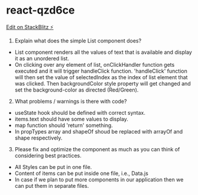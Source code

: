 # react-qzd6ce

[Edit on StackBlitz ⚡️](https://stackblitz.com/edit/react-qzd6ce)

1) Explain what does the simple List component does?
  - List component renders all the values of text that is available and display it as an unordered list.
  - On clicking over any element of list, onClickHandler function gets executed and it will trigger handleClick function. 'handleClick' function will then set the value of selectedIndex as the index of list element that was clicked. Then backgroundColor style property will get changed and set the background-color as directed (Red/Green). 

2) What problems / warnings is there with code?
  - useState hook should be defined with correct syntax.
  - items.text should have some values to display.
  - map function should 'return' something.
  - In propTypes array and shapeOf shoud be replaced with arrayOf and shape respectively.

3) Please fix and optimize the component as much as you can think of considering best practices.
  - All Styles can be put in one file.
  - Content of items can be put inside one file, i.e., Data.js
  - In case if we plan to put more components in our application then we can put them in separate files.
